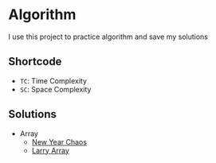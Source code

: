 # Algorithm

I use this project to practice algorithm and save my solutions

## Shortcode

- `TC`: Time Complexity
- `SC`: Space Complexity

## Solutions

- Array
  - [New Year Chaos](/Array/NewYearChaos)
  - [Larry Array](/Array/LarryArray)
